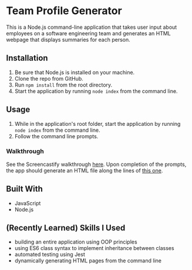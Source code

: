 # Team Profile Generator

This is a Node.js command-line application that takes user input about employees on a software engineering team and generates an HTML webpage that displays summaries for each person. 

## Installation
1. Be sure that Node.js is installed on your machine.
2. Clone the repo from GitHub.
2. Run ```npm install``` from the root directory.
3. Start the application by running ```node index``` from the command line.

## Usage
1. While in the application's root folder, start the application by running ```node index``` from the command line.
2. Follow the command line prompts.

### Walkthrough
See the Screencastify walkthrough [here](https://drive.google.com/file/d/1avOMVtH4TA0CncdyNX023dl0D7Y2C5DL/view). Upon completion of the prompts, the app should generate an HTML file along the lines of [this one](/dist/index.html).

## Built With
* JavaScript
* Node.js

## (Recently Learned) Skills I Used
* building an entire application using OOP principles
* using ES6 class syntax to implement inheritance between classes
* automated testing using Jest
* dynamically generating HTML pages from the command line 

